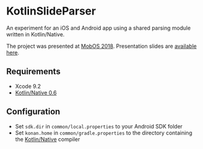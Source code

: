 # KotlinSlideParser

An experiment for an iOS and Android app using a shared parsing module written in Kotlin/Native.

The project was presented at [MobOS 2018](http://romobos.com). Presentation slides are [available here](https://speakerdeck.com/viteinfinite/shared-cross-platform-modules-with-react-native).

## Requirements

- Xcode 9.2
- [Kotlin/Native 0.6](https://github.com/JetBrains/kotlin-native/releases)

## Configuration

- Set `sdk.dir` in `common/local.properties` to your Android SDK folder
- Set `konan.home` in `common/gradle.properties` to the directory containing the [Kotlin/Native](https://github.com/JetBrains/kotlin-native/releases) compiler  

